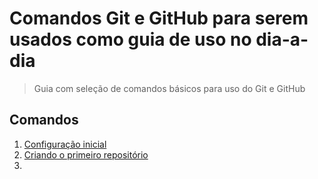 # Comandos Git e GitHub para serem usados como guia de uso no dia-a-dia

> Guia com seleção de comandos básicos para uso do Git e GitHub

## Comandos

1. [Configuração inicial](https://github.com/pedropbento/git-comandos/blob/main/1-configuracao-inicial.md)
2. [Criando o primeiro repositório](https://github.com/pedropbento/git-comandos/blob/main/2-primeiro-repositorio.md)
3. 

